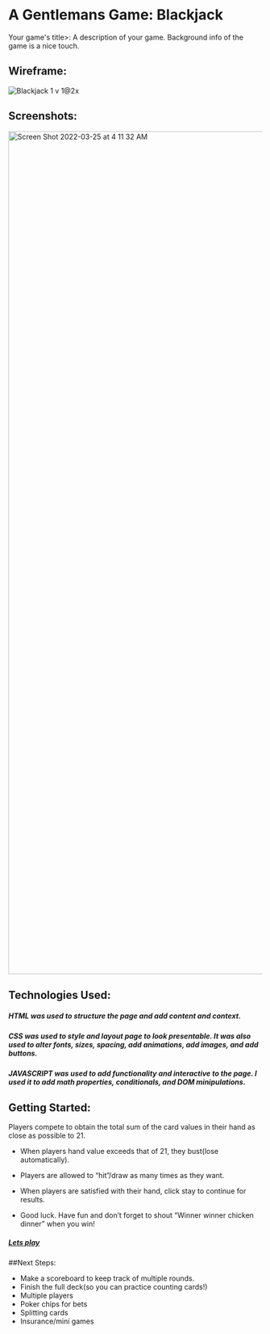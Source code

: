 # A Gentlemans Game: Blackjack
Your game's title>: A description of your game. Background info of the game is a nice touch.

## Wireframe:
![Blackjack 1 v 1@2x](https://user-images.githubusercontent.com/43531474/160112139-e1e12e60-79fd-4b43-ae11-c7ea6740adaa.png)


## Screenshots:
<img width="1670" alt="Screen Shot 2022-03-25 at 4 11 32 AM" src="https://user-images.githubusercontent.com/43531474/160112304-230a430c-5186-4da7-9a64-f75620ec5afd.png">

## Technologies Used:
##### HTML was used to structure the page and add content and context.
##### CSS was used to style and layout page to look presentable. It was also used to alter fonts, sizes, spacing, add animations, add images, and add buttons.
##### JAVASCRIPT was used to add functionality and interactive to the page. I used it to add math properties, conditionals, and DOM minipulations.

## Getting Started:
Players compete to obtain the total sum of the card values in their hand as close as possible to 21.

- When players hand value exceeds that of 21, they bust(lose automatically).

- Players are allowed to “hit”/draw as many times as they want.

- When players are satisfied with their hand, click stay to continue for results. 

- Good luck. Have fun and don’t forget to shout “Winner winner chicken dinner” when you win!

#####  [Lets play](https://www.google.com)


##Next Steps:
- Make a scoreboard to keep track of multiple rounds.
- Finish the full deck(so you can practice counting cards!)
- Multiple players
- Poker chips for bets
- Splitting cards
- Insurance/mini games

